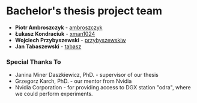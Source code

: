 # Bachelor's thesis project team

* **Piotr Ambroszczyk** - [ambroszczyk](https://github.com/ambroszczyk)
* **Łukasz Kondraciuk** - [xman1024](https://github.com/xman1024)
* **Wojciech Przybyszewski** - [przybyszewskiw](https://github.com/przybyszewskiw)
* **Jan Tabaszewski** - [tabasz](https://github.com/tabasz)

### Special Thanks To

* Janina Miner Daszkiewicz, PhD. - supervisor of our thesis
* Grzegorz Karch, PhD. - our mentor from Nvidia
* Nvidia Corporation - for providing access to DGX station "odra", where we could perform experiments.